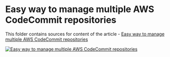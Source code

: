 # Easy way to manage multiple AWS CodeCommit repositories

This folder contains sources for content of the article - [Easy way to manage multiple AWS CodeCommit repositories](https://hands-on.cloud/how-to-manage-multiple-codecommit-repositories-from-the-single-machine/)

[![Easy way to manage multiple AWS CodeCommit repositories](https://hands-on.cloud/how-to-manage-multiple-codecommit-repositories-from-the-single-machine/How-to-manage-multiple-CodeCommit-repositories-from-the-single-machine.png)](https://hands-on.cloud/how-to-manage-multiple-codecommit-repositories-from-the-single-machine/)
